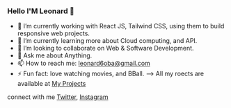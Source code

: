 ### Hello I'M Leonard 👋

- 🔭 I’m currently working with React JS, Tailwind CSS, using them to build responsive web projects.
- 🌱 I’m currently learning more about Cloud computing, and API.
- 👯 I’m looking to collaborate on Web & Software Development.
- 💬 Ask me about Anything.
- 📫 How to reach me: leonard6oba@gmail.com
- ⚡ Fun fact: love watching movies, and BBall.
--> All my roects are available at [My Projects](https://chibuezecodes.netlify.app/)

connect with me 
[Twitter](https://twitter.com/leo_codes0), [Instagram](https://www.instagram.com/leo__codes/)
